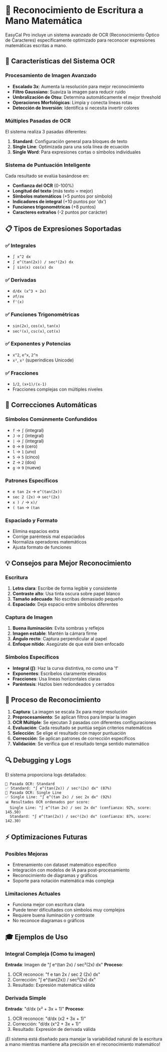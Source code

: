 # 📝 Reconocimiento de Escritura a Mano Matemática

EasyCal Pro incluye un sistema avanzado de OCR (Reconocimiento Óptico de Caracteres) específicamente optimizado para reconocer expresiones matemáticas escritas a mano.

## 🎯 Características del Sistema OCR

### **Procesamiento de Imagen Avanzado**
- **Escalado 3x**: Aumenta la resolución para mejor reconocimiento
- **Filtro Gaussiano**: Suaviza la imagen para reducir ruido
- **Umbralización de Otsu**: Determina automáticamente el mejor threshold
- **Operaciones Morfológicas**: Limpia y conecta líneas rotas
- **Detección de Inversión**: Identifica si necesita invertir colores

### **Múltiples Pasadas de OCR**
El sistema realiza 3 pasadas diferentes:
1. **Standard**: Configuración general para bloques de texto
2. **Single Line**: Optimizada para una sola línea de ecuación
3. **Single Word**: Para expresiones cortas o símbolos individuales

### **Sistema de Puntuación Inteligente**
Cada resultado se evalúa basándose en:
- **Confianza del OCR** (0-100%)
- **Longitud del texto** (más texto = mejor)
- **Símbolos matemáticos** (+5 puntos por símbolo)
- **Indicadores de integral** (+10 puntos por 'dx')
- **Funciones trigonométricas** (+8 puntos)
- **Caracteres extraños** (-2 puntos por carácter)

## 📋 Tipos de Expresiones Soportadas

### ✅ **Integrales**
- `∫ x^2 dx`
- `∫ e^(tan(2x)) / sec²(2x) dx`
- `∫ sin(x) cos(x) dx`

### ✅ **Derivadas**
- `d/dx (x^3 + 2x)`
- `∂f/∂x`
- `f'(x)`

### ✅ **Funciones Trigonométricas**
- `sin(2x)`, `cos(x)`, `tan(x)`
- `sec²(x)`, `csc(x)`, `cot(x)`

### ✅ **Exponentes y Potencias**
- `x^2`, `e^x`, `2^n`
- `x²`, `x³` (superíndices Unicode)

### ✅ **Fracciones**
- `1/2`, `(x+1)/(x-1)`
- Fracciones complejas con múltiples niveles

## 🔧 Correcciones Automáticas

### **Símbolos Comúnmente Confundidos**
- `f` → `∫` (integral)
- `J` → `∫` (integral)
- `|` → `∫` (integral)
- `O` → `0` (cero)
- `l` → `1` (uno)
- `S` → `5` (cinco)
- `Z` → `2` (dos)
- `g` → `9` (nueve)

### **Patrones Específicos**
- `e tan 2x` → `e^(tan(2x))`
- `sec 2 (2x)` → `sec²(2x)`
- `x ) /` → `x)/`
- `( tan` → `(tan`

### **Espaciado y Formato**
- Elimina espacios extra
- Corrige paréntesis mal espaciados
- Normaliza operadores matemáticos
- Ajusta formato de funciones

## 💡 Consejos para Mejor Reconocimiento

### **Escritura**
1. **Letra clara**: Escribe de forma legible y consistente
2. **Contraste alto**: Usa tinta oscura sobre papel blanco
3. **Tamaño adecuado**: No escribas demasiado pequeño
4. **Espaciado**: Deja espacio entre símbolos diferentes

### **Captura de Imagen**
1. **Buena iluminación**: Evita sombras y reflejos
2. **Imagen estable**: Mantén la cámara firme
3. **Ángulo recto**: Captura perpendicular al papel
4. **Enfoque nítido**: Asegúrate de que esté bien enfocado

### **Símbolos Específicos**
- **Integral (∫)**: Haz la curva distintiva, no como una 'f'
- **Exponentes**: Escríbelos claramente elevados
- **Fracciones**: Usa líneas horizontales claras
- **Paréntesis**: Hazlos bien redondeados y cerrados

## 🚀 Proceso de Reconocimiento

1. **Captura**: La imagen se escala 3x para mejor resolución
2. **Preprocesamiento**: Se aplican filtros para limpiar la imagen
3. **OCR Múltiple**: Se ejecutan 3 pasadas con diferentes configuraciones
4. **Evaluación**: Cada resultado se puntúa según criterios matemáticos
5. **Selección**: Se elige el resultado con mayor puntuación
6. **Corrección**: Se aplican patrones de corrección específicos
7. **Validación**: Se verifica que el resultado tenga sentido matemático

## 🔍 Debugging y Logs

El sistema proporciona logs detallados:
```
🔄 Pasada OCR: Standard
✅ Standard: "∫ e^(tan(2x)) / sec²(2x) dx" (87%)
🔄 Pasada OCR: Single Line  
✅ Single Line: "∫ e^(tan 2x) / sec 2x dx" (92%)
📊 Resultados OCR ordenados por score:
  Single Line: "∫ e^(tan 2x) / sec 2x dx" (confianza: 92%, score: 145.50)
  Standard: "∫ e^(tan(2x)) / sec²(2x) dx" (confianza: 87%, score: 142.30)
```

## ⚡ Optimizaciones Futuras

### **Posibles Mejoras**
- Entrenamiento con dataset matemático específico
- Integración con modelos de IA para post-procesamiento
- Reconocimiento de diagramas y gráficos
- Soporte para notación matemática más compleja

### **Limitaciones Actuales**
- Funciona mejor con escritura clara
- Puede tener dificultades con símbolos muy complejos
- Requiere buena iluminación y contraste
- No reconoce diagramas o gráficos

## 🎓 Ejemplos de Uso

### **Integral Compleja** (Como tu imagen)
**Entrada**: Imagen de "∫ e^(tan 2x) / sec²(2x) dx"
**Proceso**: 
1. OCR reconoce: "f e tan 2x / sec 2 (2x) dx"
2. Corrección: "∫ e^(tan(2x)) / sec²(2x) dx"
3. Resultado: Expresión matemática válida

### **Derivada Simple**
**Entrada**: "d/dx (x² + 3x + 1)"
**Proceso**:
1. OCR reconoce: "d/dx (x2 + 3x + 1)"
2. Corrección: "d/dx (x^2 + 3x + 1)"
3. Resultado: Expresión de derivada válida

¡El sistema está diseñado para manejar la variabilidad natural de la escritura a mano mientras mantiene alta precisión en el reconocimiento matemático!